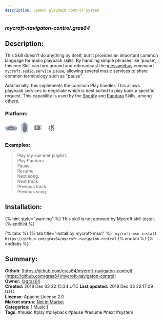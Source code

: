 ```yaml
---
description: Common playback control system
---
```


### _mycroft-navigaton-control.gras64_  
## Description:  
This Skill doesn't do anything by itself, but it provides an important common
language for audio playback skills.  By handling simple phrases like
'pause', this one Skill can turn around and rebroadcast the [messagebus](https://mycroft.ai/documentation/message-bus/)
command `mycroft.audio.service.pause`, allowing several music services to share
common terminology such as "pause".

Additionally, this implements the common Play handler.  This allows playback
services to negotiate which is best suited to play back a specific request.
This capability is used by the [Spotify](https://github.com/forslund/spotify-skill) and [Pandora](https://github.com/mycroftai/pianobar-skill) Skills, among others.  
  
  
### Platform:  
 ![Mark I](../.gitbook/assets/mark-1-icon.png)  ![Mark II](../.gitbook/assets/mark-2-icon.png)  ![Picroft](../.gitbook/assets/picroft-icon.png)  ![plasmoid](../.gitbook/assets/kde.png)   
### Examples:  
> Play my summer playlist.  
> Play Pandora.  
> Pause.  
> Resume.  
> Next song.  
> Next track.  
> Previous track.  
> Previous song.  
  
## Installation:  
{% hint style="warning" %}
This skill is not aproved by Mycroft skill tester.
{% endhint %}
    
{% tabs %}
{% tab title="Install by mycroft-msm" %}
``` mycroft-msm install https://github.com/gras64/mycroft-navigaton-control```
{% endtab %}
  {% endtabs %}
    
## Summary:  
**Github:** [https://github.com/gras64/mycroft-navigaton-control](https://github.com/gras64/mycroft-navigaton-control)  
**Owner:** [@gras64](https://github.com/gras64)  
**Created:** 2019 Dec 03 22:15:34 UTC  **Last updated:** 2019 Dec 03 22:17:09 UTC  
**License:** Apache License 2.0  
**Market status:** [Not in Market](https://market.mycroft.ai/skill/)  
**Categories:** [ Music ]   
**Tags:** \#music \#play \#playback \#pause \#resume \#next \#system   

